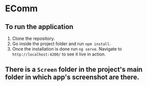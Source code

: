 # EComm

## To run the application

1. Clone the repository.
2. Go inside the project folder and run `npm install`.
3. Once the installation is done run `ng serve`. Navigate to `http://localhost:4200/` to see it live in action.

## There is a `Screen` folder in the project's main folder in which app's screenshot are there.
